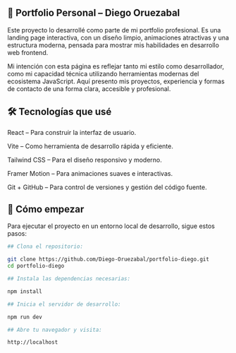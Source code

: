 ## 🚀 Portfolio Personal – Diego Oruezabal
Este proyecto lo desarrollé como parte de mi portfolio profesional. Es una landing page interactiva, con un diseño limpio, animaciones atractivas y una estructura moderna, pensada para mostrar mis habilidades en desarrollo web frontend.

Mi intención con esta página es reflejar tanto mi estilo como desarrollador, como mi capacidad técnica utilizando herramientas modernas del ecosistema JavaScript. Aquí presento mis proyectos, experiencia y formas de contacto de una forma clara, accesible y profesional.

## 🛠️ Tecnologías que usé
React – Para construir la interfaz de usuario.

Vite – Como herramienta de desarrollo rápida y eficiente.

Tailwind CSS – Para el diseño responsivo y moderno.

Framer Motion – Para animaciones suaves e interactivas.

Git + GitHub – Para control de versiones y gestión del código fuente.

## 🚧 Cómo empezar
Para ejecutar el proyecto en un entorno local de desarrollo, sigue estos pasos:

```bash
## Clona el repositorio:

git clone https://github.com/Diego-Oruezabal/portfolio-diego.git
cd portfolio-diego

## Instala las dependencias necesarias:

npm install

## Inicia el servidor de desarrollo:

npm run dev

## Abre tu navegador y visita:

http://localhost






